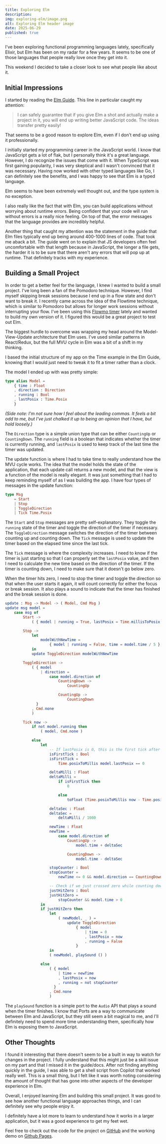 ```yaml
---
title: Exploring Elm
description:
img: exploring-elm/image.png
alt: Exploring Elm header image
date: 2025-06-29
published: true
---
```


I've been exploring functional programming languages lately, specifically Elixir, but Elm has been on my radar for a few years. It seems to be one of those languages that people really love once they get into it.

This weekend I decided to take a closer look to see what people like about it.

## Initial Impressions

I started by reading the [Elm Guide](https://guide.elm-lang.org/). This line in particular caught my attention:

> I can safely guarantee that if you give Elm a shot and actually make a project in it, you will end up writing better JavaScript code. The ideas transfer pretty easily!

That seems to be a good reason to explore Elm, even if I don't end up using it professionally.

I initially started my programming career in the JavaScript world. I know that JavaScript gets a lot of flak, but I personally think it's a great language. However, I do recognize the issues that come with it. When TypeScript was first gaining popularity, I was very skeptical and I wasn't convinced that it was necessary. Having now worked with other typed languages like Go, I can definitely see the benefits, and I was happy to see that Elm is a typed language.

Elm seems to have been extremely well thought out, and the type system is no exception.

I also really like the fact that with Elm, you can build applications without worrying about runtime errors. Being confident that your code will run without errors is a really nice feeling. On top of that, the error messages that the language provides are incredibly helpful.

Another thing that caught my attention was the statement in the guide that Elm files typically end up being around 400-1000 lines of code. That took me aback a bit. The guide went on to explain that JS developers often feel uncomfortable with that length because in JavaScript, the longer a file gets, the harder it is to be sure that there aren't any errors that will pop up at runtime. That definitely tracks with my experience.

## Building a Small Project

In order to get a better feel for the language, I knew I wanted to build a small project. I've long been a fan of the Pomodoro technique. However, I find myself skipping break sessions because I end up in a flow state and don't want to break it. I recently came across the idea of the Flowtime technique, which is similar to Pomodoro but allows for longer work sessions without interrupting your flow. I've been using this [Flowmo timer](https://app.flowmo.io) lately and wanted to build my own version of it. I figured this would be a great project to test out Elm.

The biggest hurdle to overcome was wrapping my head around the Model-View-Update architecture that Elm uses. I've used similar patterns in React/Redux, but the full MVU cycle in Elm was a bit of a shift in my thinking.

I based the initial structure of my app on the Time example in the Elm Guide, knowing that I would just need to tweak it to fit a timer rather than a clock.

The model I ended up with was pretty simple:

```elm
type alias Model =
    { time : Float
    , direction : Direction
    , running : Bool
    , lastPosix : Time.Posix
    }
```

_(Side note: I'm not sure how I feel about the leading commas. It feels a bit odd to me, but I've just chalked it up to being an opinion that I have, but hold loosely.)_

The `Direction` type is a simple union type that can be either `CountingUp` or `CountingDown`. The `running` field is a boolean that indicates whether the timer is currently running, and `lastPosix` is used to keep track of the last time the timer was updated.

The update function is where I had to take time to really understand how the MVU cycle works. The idea that the model holds the state of the application, that each update call returns a new model, and that the view is a function of the model is really elegant. It was just something that I had to keep reminding myself of as I was building the app.
I have four types of messages in the update function:

```elm
type Msg
    = Start
    | Stop
    | ToggleDirection
    | Tick Time.Posix
```

The `Start` and `Stop` messages are pretty self-explanatory. They toggle the `running` state of the timer and toggle the direction of the timer if necessary. The `ToggleDirection` message switches the direction of the timer between counting up and counting down. The `Tick` message is used to update the timer based on the elapsed time since the last tick.

The `Tick` message is where the complexity increases. I need to know if the timer is just starting so that I can properly set the `lastPosix` value, and then I need to calculate the new time based on the direction of the timer. If the timer is counting down, I need to make sure that it doesn't go below zero.

When the timer hits zero, I need to stop the timer and toggle the direction so that when the user starts it again, it will count correctly for either the focus or break session. It also plays a sound to indicate that the timer has finished and the break session is done.

```elm
update : Msg -> Model -> ( Model, Cmd Msg )
update msg model =
    case msg of
        Start ->
            ( { model | running = True, lastPosix = Time.millisToPosix 0 }, Cmd.none )

        Stop ->
            let
                modelWithNewTime =
                    { model | running = False, time = model.time / 5 }
            in
            update ToggleDirection modelWithNewTime

        ToggleDirection ->
            ( { model
                | direction =
                    case model.direction of
                        CountingDown ->
                            CountingUp

                        CountingUp ->
                            CountingDown
              }
            , Cmd.none
            )

        Tick now ->
            if not model.running then
                ( model, Cmd.none )

            else
                let
                    -- If lastPosix is 0, this is the first tick after starting
                    isFirstTick : Bool
                    isFirstTick =
                        Time.posixToMillis model.lastPosix == 0

                    deltaMilli : Float
                    deltaMilli =
                        if isFirstTick then
                            0

                        else
                            toFloat (Time.posixToMillis now - Time.posixToMillis model.lastPosix)

                    deltaSec : Float
                    deltaSec =
                        deltaMilli / 1000

                    newTime : Float
                    newTime =
                        case model.direction of
                            CountingUp ->
                                model.time + deltaSec

                            CountingDown ->
                                model.time - deltaSec

                    stopCounter : Bool
                    stopCounter =
                        newTime <= 0 && model.direction == CountingDown

                    -- Check if we just crossed zero while counting down
                    justHitZero : Bool
                    justHitZero =
                        stopCounter && model.time > 0
                in
                if justHitZero then
                    let
                        ( newModel, _ ) =
                            update ToggleDirection
                                { model
                                    | time = 0
                                    , lastPosix = now
                                    , running = False
                                }
                    in
                    ( newModel, playSound () )

                else
                    ( { model
                        | time = newTime
                        , lastPosix = now
                        , running = not stopCounter
                      }
                    , Cmd.none
                    )
```

The `playSound` function is a simple port to the `Audio` API that plays a sound when the timer finishes. I know that Ports are a way to communicate between Elm and JavaScript, but they still seem a bit magical to me, and I'll definitely need to spend more time understanding them, specifically how Elm is exposing them to JavaScript.

## Other Thoughts

I found it interesting that there doesn't seem to be a built in way to watch for changes in the project. I fully understand that this might just be a skill issue on my part and that I missed it in the guide/docs. After not finding anything quickly in the guide, I was able to get a shell script from Copilot that worked really well. This is a small thing, but I felt like it was worth noting considering the amount of thought that has gone into other aspects of the developer experience in Elm.

Overall, I enjoyed learning Elm and building this small project. It was good to see how another functional language approaches things, and I can definitely see why people enjoy it.

I definitely have a lot more to learn to understand how it works in a larger application, but it was a good experience to get my feet wet.

Feel free to check out the code for the project on [GitHub](https://github.com/briancbarrow/elm-flowmo) and the working demo on [Github Pages](https://briancbarrow.github.io/elm-flowmo/).
